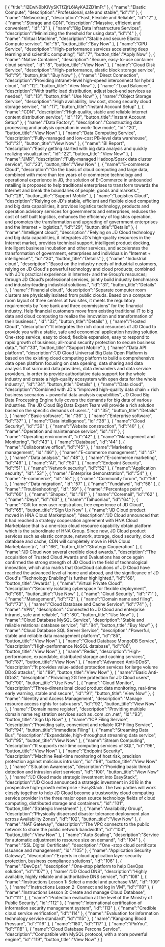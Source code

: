 [
	{
		"title":"I2EwN9bKiVySKTfZjfL6lAyKA2ZD1mFt"
	},
	{
		"name":"Elastic Compute",
		"description":"Professional, safe and stable",
		"id":"1"
	},
	{
		"name":"Networking",
		"description":"Fast, Flexible and Reliable",
		"id":"2"
	},
	{
		"name":"Storage and CDN",
		"description":"Massive, efficient and convenient",
		"id":"3"
	},
	{
		"name":"Big Data Infrastructure Services",
		"description":"Minimizing the threshold for using data",
		"id":"4"
	},
	{
		"name":"Virtual Machine",
		"description":"Stable and secure Elastic Compute service",
		"id":"5",
		"button_title":"Buy Now"
	},
	{
		"name":"GPU Service",
		"description":"High-performance services accelerating deep learning and scientific computing",
		"id":"7",
		"button_title":"Apply Now"
	},
	{
		"name":"Native Container",
		"description":"Secure, easy-to-use container cloud service",
		"id":"8",
		"button_title":"View Now"
	},
	{
		"name":"Cloud Disk Service",
		"description":"High-performance, elastic block storage service",
		"id":"9",
		"button_title":"Buy Now"
	},
	{
		"name":"Direct Connection",
		"description":"Providing intranet-level high-speed interconnect for hybrid cloud",
		"id":"12",
		"button_title":"View Now"
	},
	{
		"name":"Load Balancer",
		"description":"With traffic load distribution, adjust back-end services as needed",
		"id":"13",
		"button_title":"Use Now"
	},
	{
		"name":"Object Storage Service",
		"description":"High availability, low cost, strong security cloud storage service",
		"id":"17",
		"button_title":"Instant Account Setup"
	},
	{
		"name":"CDN",
		"description":"High quality, stable and reliable internet content distribution service",
		"id":"19",
		"button_title":"Instant Account Setup"
	},
	{
		"name":"Data Factory",
		"description":"Constructing data processing and analysis operation in work-flow mode",
		"id":"20",
		"button_title":"View Now"
	},
	{
		"name":"Data Computing Service",
		"description":"Fully-managed and low-cost PB-level data warehouse",
		"id":"21",
		"button_title":"View Now"
	},
	{
		"name":"BI Report",
		"description":"Easily getting started with big data analysis and quickly realizing visualization",
		"id":"22",
		"button_title":"View Now"
	},
	{
		"name":"JMR",
		"description":"Fully-managed Hadoop/Spark data cluster service",
		"id":"23",
		"button_title":"View Now"
	},
	{
		"name":"E-commerce Cloud",
		"description":"On the basis of cloud computing and large data, combined with more than ten years of e-commerce technology and operational experience in JD, the solution of E-Commerce in unbounded retailing is proposed to help traditional enterprises to transform towards the Internet and break the boundaries of people, goods and markets.",
		"id":"28",
		"button_title":"Support Mobile"
	},
	{
		"name":"Logistics Cloud",
		"description":"Relying on JD's stable, efficient and flexible cloud computing and big data capabilities, it provides logistics technology, products and operation advisory services for governments and enterprises, reduces the cost of self built logistics, enhances the efficiency of logistics operation, and promotes the transformation and upgrading of government enterprises and the Internet + logistics.",
		"id":"29",
		"button_title":"Details"
	},
	{
		"name":"Intelligent cloud",
		"description":"Relying on JD Cloud technology and big data capabilities, it integrates JD's high-quality resources in the Internet market, provides technical support, intelligent product docking, intelligent business incubation and other services, and accelerates the transformation of government, enterprises and individuals in \"Internet + intelligence\".",
		"id":"30",
		"button_title":"Details"
	},
	{
		"name":"Industrial cloud",
		"description":"Based on the industry needs of industrial customers, relying on JD Cloud's powerful technology and cloud products; combined with JD's practical experience in Internet+ and the Group’s resources; through JD Cloud’s professional services, jointly build industry benchmarks and industry-leading industrial solutions.",
		"id":"31",
		"button_title":"Details"
	},
	{
		"name":"Financial cloud",
		"description":"Separate computer room clusters are physically isolated from public clouds. Based on a computer room layout of three centers at two sites, it meets the regulatory requirements by “one bank and three commissions” for the financial industry. Help financial customers move from existing traditional IT to big data and cloud computing to realize the innovation and transformation of their business.",
		"id":"32",
		"button_title":"Details"
	},
	{
		"name":"Hosted Cloud",
		"description":"It integrates the rich cloud resources of JD Cloud to provide you with a stable, safe and economical application hosting solution. One-stop service, easy to cloud; flexible expansion, easy to respond to rapid growth of business; all-round security protection to secure business data.",
		"id":"33",
		"button_title":"Support Mobile"
	},
	{
		"name":"Data API platform",
		"description":"JD Cloud Universal Big Data Open Platform is based on the existing cloud computing platform to build a comprehensive data open platform focusing on data opening, data sharing and data analysis that surround data providers, data demanders and data service providers, in order to provide authoritative data support for the whole industry and create a high-quality ecosystem with open data for the whole industry.",
		"id":"34",
		"button_title":"Details"
	},
	{
		"name":"Data cloud",
		"description":"Combined with JD's “improved high-quality data chain + rich business scenarios + powerful data analysis capabilities”, JD Cloud Big Data Processing Engine fully covers the demands for big data of various industries. The JD Cloud Big Data Expert Team will provide a rich solution based on the specific demands of users.",
		"id":"35",
		"button_title":"Details"
	},
	{
		"name":"Basic software",
		"id":"36"
	},
	{
		"name":"Enterprise software",
		"id":"37"
	},
	{
		"name":"Data intelligence",
		"id":"38"
	},
	{
		"name":"Cloud Security",
		"id":"39"
	},
	{
		"name":"Website construction",
		"id":"40"
	},
	{
		"name":"Operation and maintenance service",
		"id":"41"
	},
	{
		"name":"Operating environment",
		"id":"42"
	},
	{
		"name":"Management and Monitoring",
		"id":"43"
	},
	{
		"name":"Database",
		"id":"44"
	},
	{
		"name":"Collaborative office",
		"id":"45"
	},
	{
		"name":"Marketing management",
		"id":"46"
	},
	{
		"name":"E-commerce management",
		"id":"47"
	},
	{
		"name":"Data analysis",
		"id":"48"
	},
	{
		"name":"E-commerce marketing",
		"id":"49"
	},
	{
		"name":"AI",
		"id":"50"
	},
	{
		"name":"Endpoint Security",
		"id":"51"
	},
	{
		"name":"Network security",
		"id":"52"
	},
	{
		"name":"Application security",
		"id":"53"
	},
	{
		"name":"Enterprise demonstration",
		"id":"54"
	},
	{
		"name":"E-commerce",
		"id":"55"
	},
	{
		"name":"Community forum",
		"id":"56"
	},
	{
		"name":"Data migration",
		"id":"57"
	},
	{
		"name":"Yundaiwei",
		"id":"58"
	},
	{
		"name":"Troubleshooting",
		"id":"59"
	},
	{
		"name":"Percentage point",
		"id":"60"
	},
	{
		"name":"Shopex",
		"id":"61"
	},
	{
		"name":"Coremail",
		"id":"62"
	},
	{
		"name":"Deya",
		"id":"63"
	},
	{
		"name":"Taihuoniao",
		"id":"64"
	},
	{
		"name":"Gift for new user registration, free experience of JD Cloud",
		"id":"65",
		"button_title":"Sign Up Now"
	},
	{
		"name":"JD Cloud product moved in HNA Cloud Marketplace",
		"description":"JD Cloud announced that it had reached a strategy cooperation agreement with HNA Cloud Marketplace that is a one-stop cloud resource capability obtain platform which is the subordinate of HNA Group. Since now, JD Cloud product services such as elastic compute, network, storage, cloud security, cloud database and cache, CDN will completely move in HNA Cloud Marketplace.\n”,
		"id":"66",
		"button_title":“Strategy Cooperation"
	},
	{
		"name":"JD Cloud won several credible cloud awards.",
		"description":"The acquisition of Trusted Cloud Awards and Evaluations has once again confirmed the strong strength of JD Cloud in the field of technological innovation, which also marks that GovCloud solutions of JD Cloud have reached the advanced level at home and abroad, and the significance of JD Cloud's “Technology Enabling” is further highlighted.",
		"id":"68",
		"button_title":"Awards"
	},
	{
		"name":"Virtual Private Cloud",
		"description":"Securely isolating cyberspace for flexible deployment",
		"id":"69",
		"button_title":"Use Now"
	},
	{
		"name":"Cloud Security",
		"id":"71"
	},
	{
		"name":"Management",
		"id":"72"
	},
	{
		"name":"Domain name and filing",
		"id":"73"
	},
	{
		"name":"Cloud Database and Cache Service",
		"id":"74"
	},
	{
		"name":"VPN",
		"description":"Connected to JD Cloud and enterprise intranet, safe and reliable",
		"id":"80",
		"button_title":"Use Now"
	},
	{
		"name":"Cloud Database MySQL Service",
		"description":"Stable and reliable relational database service",
		"id":"84",
		"button_title":"Buy Now"
	},
	{
		"name":"Cloud Database SQL Server Service",
		"description":"Powerful, stable and reliable data management platform",
		"id":"85",
		"button_title":"View Now"
	},
	{
		"name":"Cloud Database MongoDB Service",
		"description":"High-performance NoSQL database",
		"id":"86",
		"button_title":"View Now"
	},
	{
		"name":"Redis",
		"description":"High-performance, expandable, distributed storage and caching services",
		"id":"87",
		"button_title":"View Now"
	},
	{
		"name":"Advanced Anti-DDoS",
		"description":"It provides value-added protection services for large volume DDoS attacks",
		"id":"89",
		"button_title":"View Now"
	},
	{
		"name":"Basic Anti-DDoS",
		"description":"Providing 2G free protection for JD Cloud users",
		"id":"90",
		"button_title":"Use Now"
	},
	{
		"name":"Cloud Monitor",
		"description":"Three-dimensional cloud product data monitoring, real-time early warning, stable and secure",
		"id":"91",
		"button_title":"View Now"
	},
	{
		"name":"Identity and Access Management",
		"description":"Manage resource access rights for sub-users",
		"id":"92",
		"button_title":"View Now"
	},
	{
		"name":"Domain name register",
		"description":"Providing multiple domain name registration services such as .com .cn .net",
		"id":"93",
		"button_title":"Sign Up Now"
	},
	{
		"name":"ICP Filing Service",
		"description":"Providing safe, convenient and reliable ICP Filing Service",
		"id":"94",
		"button_title":"Immediate Filing"
	},
	{
		"name":"Streaming Data Bus",
		"description":"Expandable, high-throughput streaming data service",
		"id":"95",
		"button_title":"View Now"
	},
	{
		"name":"Stream Computing",
		"description":"It supports real-time computing services of SQL",
		"id":"96",
		"button_title":"View Now"
	},
	{
		"name":"Endpoint Security",
		"description":"Machine Real-time monitoring of host risk, precision protection against malicious intrusion",
		"id":"98",
		"button_title":"View Now"
	},
	{
		"name":"Situation Awareness",
		"description":"Providing basic threat detection and intrusion alert services",
		"id":"100",
		"button_title":"View Now"
	},
	{
		"name":"JD Cloud made strategic investment into EasyStack",
		"description":"JD Cloud announced a strategic investment in 2018 in the prospective high-growth enterprise - EasyStack. The two parties will work closely together to help JD Cloud become a trustworthy cloud computing service provider in the three major open source technology fields of cloud computing, distributed storage and containers.",
		"id":"101",
		"button_title":"Strategic Investment"
	},
	{
		"name":"Availability Group",
		"description":"Physically dispersed disaster tolerance deployment plan across Availability Zones",
		"id":"102",
		"button_title":"View Now"
	},
	{
		"name":"NAT Gateway",
		"description":"The VPC connects to the public network to share the public network bandwidth",
		"id":"103",
		"button_title":"View Now"
	},
	{
		"name":"Auto Scaling",
		"description":"Service for automatic adjustment to resource size on demand",
		"id":"104"
	},
	{
		"name":"SSL Digital Certificate",
		"description":"One -stop cloud certificate issuance and management",
		"id":"105"
	},
	{
		"name":"Application Security Gateway",
		"description":"Experts in cloud application layer security protection, business compliance solutions",
		"id":"106"
	},
	{
		"name":"DevOps",
		"description":"One-stop platform to help DevOps solution",
		"id":"107"
	},
	{
		"name":"JD Cloud DNS",
		"description":"Highly available, highly reliable and authoritative DNS service",
		"id":"108"
	},
	{
		"name":"Instructions Lesson 1: Select a model and purchase VM",
		"id":"109"
	},
	{
		"name":"Instructions Lesson 2: Connect and log in VM",
		"id":"110"
	},
	{
		"name":"Instructions Lesson 3: Create and manage Cloud Database",
		"id":"111"
	},
	{
		"name":"Protection evaluation at the level of the Ministry of Public Security",
		"id":"112"
	},
	{
		"name":"International certification of information security management system",
		"id":"113"
	},
	{
		"name":"Credible cloud service verification",
		"id":"114"
	},
	{
		"name":"Evaluation for information technology service standard",
		"id":"115"
	},
	{
		"name":"Kangkang Blood Pressure",
		"id":"116"
	},
	{
		"name":"180",
		"id":"117"
	},
	{
		"name":"iPinYou",
		"id":"118"
	},
	{
		"name":"Cloud Database Percona Service",
		"description":"Compatible with MySQL protocol, with a more powerful engine",
		"id":"119",
		"button_title":"View Now"
	}
]